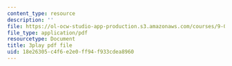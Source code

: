 ```yaml
---
content_type: resource
description: ''
file: https://ol-ocw-studio-app-production.s3.amazonaws.com/courses/9-00sc-introduction-to-psychology-fall-2011/18e26305c4f6e2e0ff94f933cdea8960_Qw4SkvZ03cc.pdf
file_type: application/pdf
resourcetype: Document
title: 3play pdf file
uid: 18e26305-c4f6-e2e0-ff94-f933cdea8960
---
```


